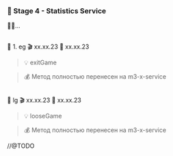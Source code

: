 ### 🥗 Stage 4 - Statistics Service

🚧🚧...

<br>🧡 1. eg 🎬 xx.xx.23 🚧 xx.xx.23

> 💡 exitGame

> 💰 Метод полностью перенесен на m3-x-service

<br>🧡 lg 🎬 xx.xx.23 🚧 xx.xx.23

> 💡 looseGame

> 💰 Метод полностью перенесен на m3-x-service

//@TODO
